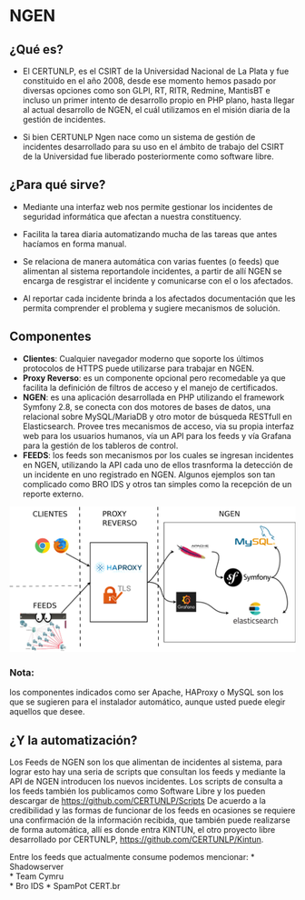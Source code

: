 
# NGEN

## ¿Qué es?

* El CERTUNLP, es el CSIRT de la Universidad Nacional de La Plata y  fue constituido en el año 2008, desde ese momento hemos pasado por diversas opciones como son GLPI, RT, RITR, Redmine, MantisBT e incluso un primer intento de desarrollo propio en PHP plano, hasta llegar al actual desarrollo de NGEN, el cuál utilizamos en el misión diaria de la gestión de incidentes.

* Si bien CERTUNLP Ngen nace como un sistema de gestión de incidentes desarrollado para su uso en el ámbito de trabajo del CSIRT de la Universidad fue liberado posteriormente como software libre.


## ¿Para qué sirve?

* Mediante una interfaz web nos permite gestionar los incidentes de seguridad informática que afectan a nuestra constituency. 

* Facilita la tarea diaria automatizando mucha de las  tareas que antes hacíamos en forma manual.

* Se relaciona de manera automática con varias fuentes (o feeds) que alimentan al sistema reportandole incidentes, a partir de allí NGEN se encarga de resgistrar el incidente y comunicarse con el o los afectados.

* Al reportar cada incidente brinda a los afectados documentación que les permita comprender el problema y sugiere mecanismos de solución.



## Componentes

 * **Clientes**: Cualquier navegador moderno que soporte los últimos protocolos de HTTPS puede utilizarse para trabajar en NGEN.
 * **Proxy Reverso**: es un componente opcional pero recomedable ya que facilita la definición de filtros de acceso y el manejo de certificados. 
 * **NGEN**: es una aplicación desarrollada en PHP utilizando el framework Symfony 2.8, se conecta con dos motores de bases de datos, una relacional sobre MySQL/MariaDB y otro motor de búsqueda RESTfull en Elasticsearch. Provee tres mecanismos de acceso, via su propia interfaz web para los usuarios humanos, vía un API para los feeds y vía Grafana para la gestión de los tableros de control. 
 * **FEEDS**: los feeds son mecanismos por los cuales se ingresan incidentes en NGEN, utilizando la API cada uno de ellos trasnforma la detección de un incidente en uno registrado en NGEN. Algunos ejemplos son tan complicado como BRO IDS y otros tan simples como la recepción de un reporte externo. 

![estructuraNGEN](imagenes/ngen.png)

### Nota:
los componentes indicados como ser Apache, HAProxy o MySQL son los que se sugieren para el instalador automático, aunque usted puede elegir aquellos que desee.

## ¿Y la automatización?

Los Feeds de NGEN son los que alimentan de incidentes al sistema, para lograr esto hay una seria de scripts que consultan los feeds y mediante la API de NGEN introducen los nuevos incidentes. Los scripts de consulta a los feeds también los publicamos como Software Libre y los pueden descargar de https://github.com/CERTUNLP/Scripts 
De acuerdo a la credibilidad y las formas de funcionar de los feeds en ocasiones se requiere una confirmación de la información recibida, que también puede realizarse de forma automática, allí es donde entra KINTUN, el otro proyecto libre desarrollado por CERTUNLP, https://github.com/CERTUNLP/Kintun.

Entre los feeds que actualmente consume podemos mencionar:
    * Shadowserver	
    * Team Cymru	
    * Bro IDS
    * SpamPot CERT.br
